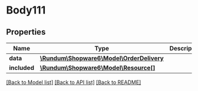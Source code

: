 # Body111

## Properties
Name | Type | Description | Notes
------------ | ------------- | ------------- | -------------
**data** | [**\Rundum\Shopware6\Model\OrderDelivery**](OrderDelivery.md) |  | [optional] 
**included** | [**\Rundum\Shopware6\Model\Resource[]**](Resource.md) |  | [optional] 

[[Back to Model list]](../../README.md#documentation-for-models) [[Back to API list]](../../README.md#documentation-for-api-endpoints) [[Back to README]](../../README.md)

